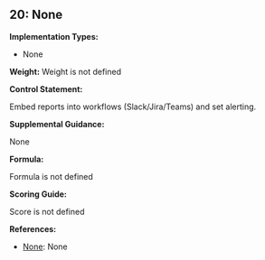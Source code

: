 ## 20: None

**Implementation Types:**
 
- None

**Weight:** Weight is not defined

**Control Statement:**

Embed reports into workflows (Slack/Jira/Teams) and set alerting.

**Supplemental Guidance:**

None

**Formula:**

Formula is not defined

**Scoring Guide:**

Score is not defined

**References:**

- [None](None): None